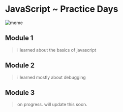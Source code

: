 # JavaScript ~ Practice Days

![meme](https://miro.medium.com/max/720/0*F-rMIkdywVWyB5a6.webp)

## Module 1
> i learned about the basics of javascript

## Module 2
> i learned mostly about debugging

## Module 3
> on progress. will update this soon.